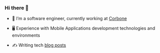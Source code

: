 ### Hi there 👋
- 🔭 I’m a software engineer, currently working at [Corbone](https://corbone.com)

- 🖥 Experience with Mobile Applications development technologies and environments

- ✍️ Writing tech [blog posts](https://hakansilek.com)

<!--
**hakansilek/hakansilek** is a ✨ _special_ ✨ repository because its `README.md` (this file) appears on your GitHub profile.

Here are some ideas to get you started:

- 🔭 I’m currently working on ...
- 🌱 I’m currently learning ...
- 👯 I’m looking to collaborate on ...
- 🤔 I’m looking for help with ...
- 💬 Ask me about ...
- 📫 How to reach me: ...
- 😄 Pronouns: ...
- ⚡ Fun fact: ...
-->
